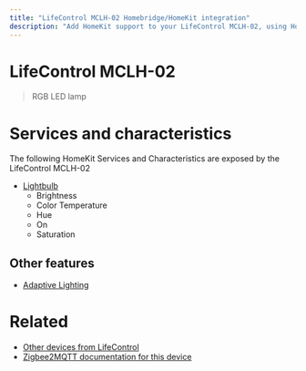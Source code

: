 ```yaml
---
title: "LifeControl MCLH-02 Homebridge/HomeKit integration"
description: "Add HomeKit support to your LifeControl MCLH-02, using Homebridge, Zigbee2MQTT and homebridge-z2m."
---
```

<!---
This file has been GENERATED using src/docgen/docgen.ts
DO NOT EDIT THIS FILE MANUALLY!
-->
# LifeControl MCLH-02
> RGB LED lamp


# Services and characteristics
The following HomeKit Services and Characteristics are exposed by
the LifeControl MCLH-02

* [Lightbulb](../../light.md)
  * Brightness
  * Color Temperature
  * Hue
  * On
  * Saturation


## Other features
* [Adaptive Lighting](../../light.md)


# Related
* [Other devices from LifeControl](../index.md#lifecontrol)
* [Zigbee2MQTT documentation for this device](https://www.zigbee2mqtt.io/devices/MCLH-02.html)